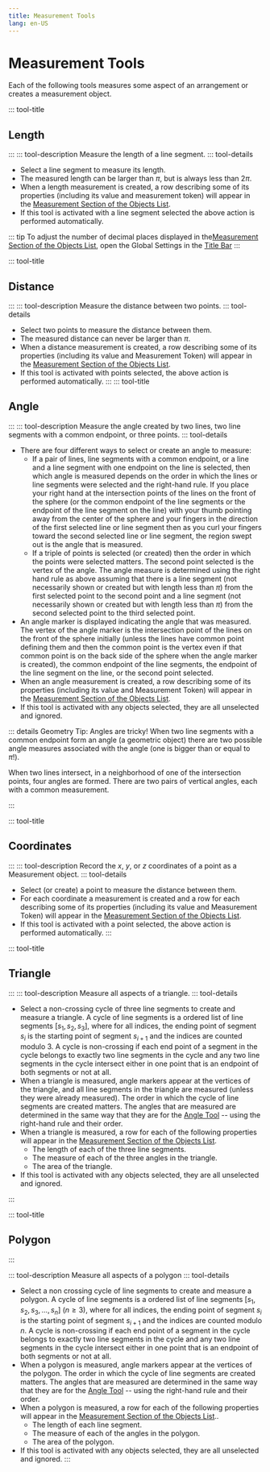 ```yaml
---
title: Measurement Tools
lang: en-US
---
```


# Measurement Tools

Each of the following tools measures some aspect of an arrangement or creates a measurement object.

::: tool-title

## Length <icon-base notInLine iconName="segmentLength"> </icon-base>

:::
::: tool-description
Measure the length of a line segment.
::: tool-details

- Select a line segment to measure its length.
- The measured length can be larger than $\pi$, but is always less than $2\pi$.
- When a length measurement is created, a row describing some of its properties (including its value and measurement token) will appear in the [Measurement Section of the Objects List](/userguide/toolsobjectspanel#objects-list).
- If this tool is activated with a line segment selected the above action is performed automatically.

::: tip
To adjust the number of decimal places displayed in the[Measurement Section of the Objects List](/userguide/toolsobjectspanel#objects-list), open the Global Settings in the [Title Bar](/userguide/#top-region-title-bar)
:::

::: tool-title

## Distance <icon-base notInLine iconName="pointDistance"> </icon-base>

:::
::: tool-description
Measure the distance between two points.
::: tool-details

- Select two points to measure the distance between them.
- The measured distance can never be larger than $\pi$.
- When a distance measurement is created, a row describing some of its properties (including its value and Measurement Token) will appear in the [Measurement Section of the Objects List](/userguide/toolsobjectspanel#objects-list).
- If this tool is activated with points selected, the above action is performed automatically.
  :::
  ::: tool-title

## Angle <icon-base notInLine iconName="angle"> </icon-base>

:::
::: tool-description
Measure the angle created by two lines, two line segments with a common endpoint, or three points.
::: tool-details

- There are four different ways to select or create an angle to measure:
  - If a pair of lines, line segments with a common endpoint, or a line and a line segment with one endpoint on the line is selected, then which angle is measured depends on the order in which the lines or line segments were selected and the right-hand rule. If you place your right hand at the intersection points of the lines on the front of the sphere (or the common endpoint of the line segments or the endpoint of the line segment on the line) with your thumb pointing away from the center of the sphere and your fingers in the direction of the first selected line or line segment then as you curl your fingers toward the second selected line or line segment, the region swept out is the angle that is measured.
  - If a triple of points is selected (or created) then the order in which the points were selected matters. The second point selected is the vertex of the angle. The angle measure is determined using the right hand rule as above assuming that there is a line segment (not necessarily shown or created but with length less than $\pi$) from the first selected point to the second point and a line segment (not necessarily shown or created but with length less than $\pi$) from the second selected point to the third selected point.
- An angle marker is displayed indicating the angle that was measured. The vertex of the angle marker is the intersection point of the lines on the front of the sphere initially (unless the lines have common point defining them and then the common point is the vertex even if that common point is on the back side of the sphere when the angle marker is created), the common endpoint of the line segments, the endpoint of the line segment on the line, or the second point selected.
- When an angle measurement is created, a row describing some of its properties (including its value and Measurement Token) will appear in the [Measurement Section of the Objects List](/userguide/toolsobjectspanel#objects-list).
- If this tool is activated with any objects selected, they are all unselected and ignored.

::: details Geometry Tip: Angles are tricky!
When two line segments with a common endpoint form an angle (a geometric object) there are two possible angle measures associated with the angle (one is bigger than or equal to $\pi$!).

When two lines intersect, in a neighborhood of one of the intersection points, four angles are formed. There are two pairs of vertical angles, each with a common measurement.

:::

::: tool-title

## Coordinates <icon-base notInLine iconName="coordinate"> </icon-base>

:::
::: tool-description
Record the $x$, $y$, or $z$ coordinates of a point as a Measurement object.
::: tool-details

- Select (or create) a point to measure the distance between them.
- For each coordinate a measurement is created and a row for each describing some of its properties (including its value and Measurement Token) will appear in the [Measurement Section of the Objects List](/userguide/toolsobjectspanel#objects-list).
- If this tool is activated with a point selected, the above action is performed automatically.
  :::

::: tool-title

## Triangle <icon-base notInLine iconName="measureTriangle" />

:::
::: tool-description
Measure all aspects of a triangle.
::: tool-details

- Select a non-crossing cycle of three line segments to create and measure a triangle. A cycle of line segments is a ordered list of line segments $[s_1,s_2,s_3]$, where for all indices, the ending point of segment $s_i$ is the starting point of segment $s_{i+1}$ and the indices are counted modulo 3. A cycle is non-crossing if each end point of a segment in the cycle belongs to exactly two line segments in the cycle and any two line segments in the cycle intersect either in one point that is an endpoint of both segments or not at all.
- When a triangle is measured, angle markers appear at the vertices of the triangle, and all line segments in the triangle are measured (unless they were already measured). The order in which the cycle of line segments are created matters. The angles that are measured are determined in the same way that they are for the [Angle Tool](/tools/measurement#angle) -- using the right-hand rule and their order.
- When a triangle is measured, a row for each of the following properties will appear in the [Measurement Section of the Objects List](/userguide/toolsobjectspanel#objects-list).
  - The length of each of the three line segments.
  - The measure of each of the three angles in the triangle.
  - The area of the triangle.
- If this tool is activated with any objects selected, they are all unselected and ignored.

:::

::: tool-title

## Polygon <icon-base notInLine iconName="measurePolygon" />

:::

::: tool-description
Measure all aspects of a polygon
::: tool-details

- Select a non crossing cycle of line segments to create and measure a polygon. A cycle of line segments is a ordered list of line segments $[s_1,s_2,s_3, \ldots, s_n]$ ($n\geq 3$), where for all indices, the ending point of segment $s_i$ is the starting point of segment $s_{i+1}$ and the indices are counted modulo $n$. A cycle is non-crossing if each end point of a segment in the cycle belongs to exactly two line segments in the cycle and any two line segments in the cycle intersect either in one point that is an endpoint of both segments or not at all.
- When a polygon is measured, angle markers appear at the vertices of the polygon. The order in which the cycle of line segments are created matters. The angles that are measured are determined in the same way that they are for the [Angle Tool](/tools/measurement#angle) -- using the right-hand rule and their order.
- When a polygon is measured, a row for each of the following properties will appear in the [Measurement Section of the Objects List](/userguide/toolsobjectspanel#objects-list)..
  - The length of each line segment.
  - The measure of each of the angles in the polygon.
  - The area of the polygon.
- If this tool is activated with any objects selected, they are all unselected and ignored.
  :::
